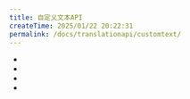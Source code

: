 ```yaml
---
title: 自定义文本API
createTime: 2025/01/22 20:22:31
permalink: /docs/translationapi/customtext/
---
```


- <Badge type="cimportant" text="是否需要网络：不能确定" />
- <Badge type="tip" text="是否需要申请API Key：不能确定" />
- <Badge type="warning" text="支持的翻译模式：OCR" />
- <Badge type="danger" text="翻译质量：不能确定" />